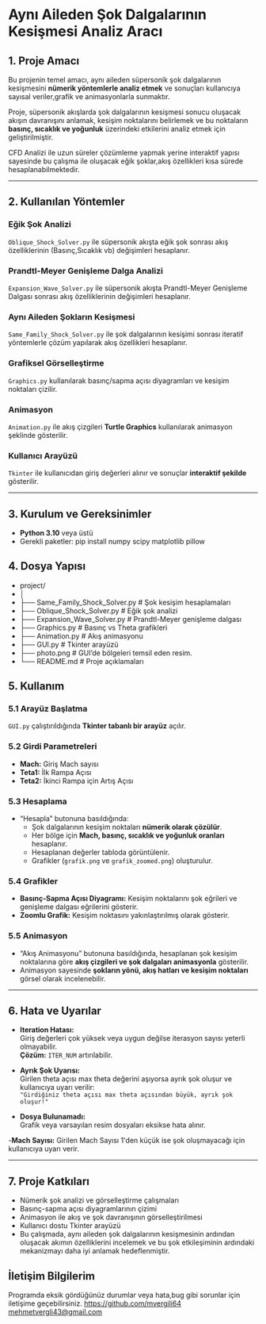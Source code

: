 # Aynı Aileden Şok Dalgalarının Kesişmesi Analiz Aracı

## 1. Proje Amacı

Bu projenin temel amacı, aynı aileden süpersonik şok dalgalarının kesişmesini **nümerik yöntemlerle analiz etmek** ve sonuçları kullanıcıya sayısal veriler,grafik ve animasyonlarla sunmaktır.

Proje, süpersonik akışlarda şok dalgalarının kesişmesi sonucu oluşacak akışın davranışını anlamak, kesişim noktalarını belirlemek ve bu noktaların **basınç, sıcaklık ve yoğunluk** üzerindeki etkilerini analiz etmek için geliştirilmiştir.

CFD Analizi ile uzun süreler çözümleme yapmak yerine interaktif yapısı sayesinde bu çalışma ile oluşacak eğik şoklar,akış özellikleri kısa sürede hesaplanabilmektedir.

---

## 2. Kullanılan Yöntemler

### Eğik Şok Analizi
`Oblique_Shock_Solver.py` ile süpersonik akışta eğik şok sonrası akış özelliklerinin (Basınç,Sıcaklık vb) değişimleri hesaplanır.

### Prandtl-Meyer Genişleme Dalga Analizi
`Expansion_Wave_Solver.py` ile süpersonik akışta Prandtl-Meyer Genişleme Dalgası sonrası akış özelliklerinin  değişimleri hesaplanır.

### Aynı Aileden Şokların Kesişmesi
`Same_Family_Shock_Solver.py` ile şok dalgalarının kesişimi sonrası iteratif yöntemlerle çözüm yapılarak akış özellikleri hesaplanır.

### Grafiksel Görselleştirme
`Graphics.py` kullanılarak basınç/sapma açısı diyagramları ve kesişim noktaları çizilir.

### Animasyon
`Animation.py` ile akış çizgileri **Turtle Graphics** kullanılarak animasyon şeklinde gösterilir.

### Kullanıcı Arayüzü
`Tkinter` ile kullanıcıdan giriş değerleri alınır ve sonuçlar **interaktif şekilde** gösterilir.

---

## 3. Kurulum ve Gereksinimler

- **Python 3.10** veya üstü
- Gerekli paketler:
   pip install numpy scipy matplotlib pillow

## 4. Dosya Yapısı
- project/
- │
- ├── Same_Family_Shock_Solver.py   # Şok kesişim hesaplamaları
- ├── Oblique_Shock_Solver.py       # Eğik şok analizi
- ├── Expansion_Wave_Solver.py      # Prandtl-Meyer genişleme dalgası
- ├── Graphics.py                   # Basınç vs Theta grafikleri
- ├── Animation.py                  # Akış animasyonu
- ├── GUI.py                        # Tkinter arayüzü
- ├── photo.png                     # GUI’de bölgeleri temsil eden resim.
- └── README.md                     # Proje açıklamaları

## 5. Kullanım

### 5.1 Arayüz Başlatma
`GUI.py` çalıştırıldığında **Tkinter tabanlı bir arayüz** açılır.

### 5.2 Girdi Parametreleri
- **Mach:** Giriş Mach sayısı  
- **Teta1:** İlk Rampa Açısı
- **Teta2:** İkinci Rampa için Artış Açısı

### 5.3 Hesaplama
- “Hesapla” butonuna basıldığında:
  - Şok dalgalarının kesişim noktaları **nümerik olarak çözülür**.
  - Her bölge için **Mach, basınç, sıcaklık ve yoğunluk oranları** hesaplanır.
  - Hesaplanan değerler tabloda görüntülenir.
  - Grafikler (`grafik.png` ve `grafik_zoomed.png`) oluşturulur.

### 5.4 Grafikler
- **Basınç-Sapma Açısı Diyagramı:** Kesişim noktalarını şok eğrileri ve genişleme dalgası eğrilerini gösterir.  
- **Zoomlu Grafik:** Kesişim noktasını yakınlaştırılmış olarak gösterir.

### 5.5 Animasyon
- “Akış Animasyonu” butonuna basıldığında, hesaplanan şok kesişim noktalarına göre **akış çizgileri ve şok dalgaları animasyonla** gösterilir.  
- Animasyon sayesinde **şokların yönü, akış hatları ve kesişim noktaları** görsel olarak incelenebilir.

---
## 6. Hata ve Uyarılar

- **Iteration Hatası:**  
  Giriş değerleri çok yüksek veya uygun değilse iterasyon sayısı yeterli olmayabilir.  
  **Çözüm:** `ITER_NUM` artırılabilir.

- **Ayrık Şok Uyarısı:**  
  Girilen theta açısı max theta değerini aşıyorsa ayrık şok oluşur ve kullanıcıya uyarı verilir:  
  `"Girdiğiniz theta açısı max theta açısından büyük, ayrık şok oluşur!"`

- **Dosya Bulunamadı:**  
  Grafik veya varsayılan resim dosyaları eksikse hata alınır.

-**Mach Sayısı:**
  Girilen Mach Sayısı 1'den küçük ise şok oluşmayacağı için kullanıcıya uyarı verir.

---

## 7. Proje Katkıları

- Nümerik şok analizi ve görselleştirme çalışmaları  
- Basınç-sapma açısı diyagramlarının çizimi  
- Animasyon ile akış ve şok davranışının görselleştirilmesi  
- Kullanıcı dostu Tkinter arayüzü
- Bu çalışmada, aynı aileden şok dalgalarının kesişmesinin ardından oluşacak akımın özelliklerini incelemek ve bu şok etkileşiminin ardındaki mekanizmayı daha iyi anlamak hedeflenmiştir.

## İletişim Bilgilerim
Programda eksik gördüğünüz durumlar veya hata,bug gibi sorunlar için iletişime geçebilirsiniz.
https://github.com/mvergili64
mehmetvergli43@gmail.com
